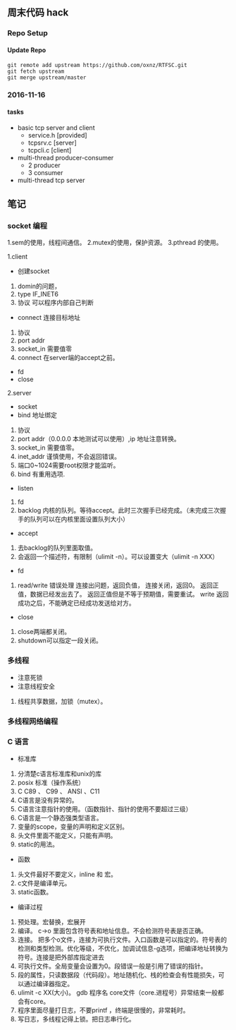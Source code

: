 ## 周末代码 hack

### Repo Setup

#### Update Repo

```shell
git remote add upstream https://github.com/oxnz/RTFSC.git
git fetch upstream
git merge upstream/master
```

### 2016-11-16

#### tasks

* basic tcp server and client
	* service.h [provided]
	* tcpsrv.c [server]
	* tcpcli.c [client]
* multi-thread producer-consumer
	* 2 producer
	* 3 consumer
* multi-thread tcp server

## 笔记

### socket 编程

1.sem的使用，线程间通信。
2.mutex的使用，保护资源。
3.pthread 的使用。

1.client
* 创建socket 
 1. domin的问题，
 2. type IF_INET6 
 3. 协议 可以程序内部自己判断
* connect 连接目标地址
 1. 协议
 2. port addr
 3. socket_in 需要值零
 4. connect 在server端的accept之前。
* fd
* close

2.server
* socket
* bind 地址绑定
 1. 协议
 2. port addr（0.0.0.0 本地测试可以使用）,ip 地址注意转换。
 3. socket_in 需要值零。
 4. inet_addr 谨慎使用，不会返回错误。
 5. 端口0~1024需要root权限才能监听。
 6. bind 有重用选项.
* listen
 1. fd
 2. backlog 内核的队列。等待accept。此时三次握手已经完成。（未完成三次握手的队列可以在内核里面设置队列大小）
* accept
 1. 去backlog的队列里面取值。
 2. 会返回一个描述符，有限制（ulimit -n）。可以设置变大（ulimit -n XXX）
* fd
 1. read/write 错误处理
    连接出问题，返回负值，
    连接关闭，返回0。
    返回正值，数据已经发出去了。
    返回正值但是不等于预期值，需要重试。
    write 返回成功之后，不能确定已经成功发送给对方。
* close
 1. close两端都关闭。
 2. shutdown可以指定一段关闭。

### 多线程
* 注意死锁
* 注意线程安全
 1. 线程共享数据，加锁（mutex）。

### 多线程网络编程

### C 语言

* 标准库
 1. 分清楚c语言标准库和unix的库
 2. posix 标准（操作系统）
 3. C C89 、 C99 、 ANSI 、C11
 4. C语言是没有异常的。
 5. C语言注意指针的使用。（函数指针、指针的使用不要超过三级）
 6. C语言是一个静态强类型语言。
 7. 变量的scope，变量的声明和定义区别。
 8. 头文件里面不能定义，只能有声明。
 9. static的用法。
* 函数
 1. 头文件最好不要定义，inline 和 宏。
 2. c文件是编译单元。
 3. static函数。
* 编译过程
 1. 预处理。宏替换，宏展开
 2. 编译。 c->o 里面包含符号表和地址信息。不会检测符号表是否正确。
 3. 连接。 把多个o文件，连接为可执行文件。入口函数是可以指定的。符号表的检测和类型检测。优化等级，不优化，加调试信息-g选项，把编译地址转换为符号。连接是把外部库指定进去
 4. 可执行文件。全局变量会设置为0。段错误一般是引用了错误的指针。
 5. 段的属性，只读数据段（代码段）。地址随机化、栈的检查会有性能损失，可以通过编译器指定。
 6. ulimit -c XX(大小)。 gdb 程序名 core文件（core.进程号）异常结束一般都会有core。
 7. 程序里面尽量打日志，不要printf ，终端是很慢的，非常耗时。
 8. 写日志，多线程记得上锁。把日志串行化。
